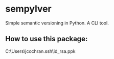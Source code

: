 # sempylver
Simple semantic versioning in Python. A CLI tool.

## How to use this package:

C:\Users\jcochran\.ssh\id_rsa.ppk